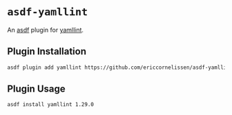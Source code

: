 # `asdf-yamllint`

An [asdf] plugin for [yamllint].

## Plugin Installation

```sh
asdf plugin add yamllint https://github.com/ericcornelissen/asdf-yamllint
```

## Plugin Usage

```sh
asdf install yamllint 1.29.0
```

[asdf]: https://asdf-vm.com
[yamllint]: https://github.com/adrienverge/yamllint
